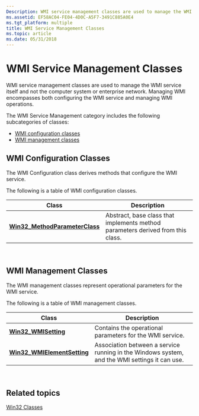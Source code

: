 ```yaml
---
Description: WMI service management classes are used to manage the WMI service itself and not the computer system or enterprise network. Managing WMI encompasses both configuring the WMI service and managing WMI operations.
ms.assetid: EF58AC04-FE04-4D0C-A5F7-3491C885A0E4
ms.tgt_platform: multiple
title: WMI Service Management Classes
ms.topic: article
ms.date: 05/31/2018
---
```


# WMI Service Management Classes

WMI service management classes are used to manage the WMI service itself and not the computer system or enterprise network. Managing WMI encompasses both configuring the WMI service and managing WMI operations.

The WMI Service Management category includes the following subcategories of classes:

-   [WMI configuration classes](#wmi-configuration-classes)
-   [WMI management classes](#wmi-management-classes)

## WMI Configuration Classes

The WMI Configuration class derives methods that configure the WMI service.

The following is a table of WMI configuration classes.



| Class                                                             | Description                                                                     |
|-------------------------------------------------------------------|---------------------------------------------------------------------------------|
| [**Win32\_MethodParameterClass**](win32-methodparameterclass.md) | Abstract, base class that implements method parameters derived from this class. |



 

## WMI Management Classes

The WMI management classes represent operational parameters for the WMI service.

The following is a table of WMI management classes.



| Class                                                       | Description                                                                                   |
|-------------------------------------------------------------|-----------------------------------------------------------------------------------------------|
| [**Win32\_WMISetting**](win32-wmisetting.md)               | Contains the operational parameters for the WMI service.                                      |
| [**Win32\_WMIElementSetting**](win32-wmielementsetting.md) | Association between a service running in the Windows system, and the WMI settings it can use. |



 

## Related topics

<dl> <dt>

[Win32 Classes](https://msdn.microsoft.com/library/Aa394388(v=VS.85).aspx)
</dt> </dl>

 

 



